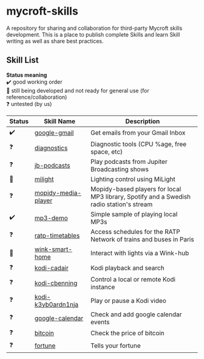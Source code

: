# mycroft-skills
A repository for sharing and collaboration for third-party Mycroft skills  
development.  This is a place to publish complete Skills and learn Skill  
writing as well as share best practices.

## Skill List

**Status meaning**  
:heavy_check_mark: good working order  
:construction:     still being developed and not ready for general use (for reference/collaboration)  
:question:         untested (by us)


| Status              | Skill Name                                                    | Description                                                                              |  
| ------------------- | ------------------------------------------------------------- | -------------------------------------                                                    |  
| :heavy_check_mark:  | [google-gmail](../../wiki/SKILL-google-gmail)                 | Get emails from your Gmail Inbox                                                         |  
| :question:          | [diagnostics](../../wiki/SKILL-diagnostics)                   | Diagnostic tools (CPU %age, free space, etc)                                             |
| :question:          | [jb-podcasts](../../wiki/SKILL-Jupiter-Broadcasting-Podcasts) | Play podcasts from Jupiter Broadcasting shows                                            |
| :construction:      | [milight](../../wiki/SKILL-milight)                           | Lighting control using MiLight                                                           |
| :question:          | [mopidy-media-player](../../wiki/SKILL-Mopidy-Media-Players)  | Mopidy-based players for local MP3 library, Spotify and a Swedish radio station's stream |
| :heavy_check_mark:  | [mp3-demo](../../wiki/SKILL-mp3-demo)                         | Simple sample of playing local MP3s                                                      |
| :question:          | [ratp-timetables](../../wiki/SKILL-ratp-timetables)           | Access schedules for the RATP Network of trains and buses in Paris                       |
| :construction:      | [wink-smart-home](../../wiki/SKILL-wink)                      | Interact with lights via a Wink-hub                                                      |  
| :question:          | [kodi-cadair](../../wiki/SKILL-cadair-kodi)                   | Kodi playback and search                                                                 |
| :question:          | [kodi-cbenning](../../wiki/SKILL-cbenning-kodi)               | Control a local or remote Kodi instance                                                  |
| :question:          | [kodi-k3yb0ardn1nja](../../wiki/SKILL-kodi-k3yb0ardn1nja)     | Play or pause a Kodi video                                                               | 
| :question:          | [google-calendar](../../wiki/SKILL-google-calendar)           | Check and add google calendar events                                                     |
| :question:          | [bitcoin](../../wiki/SKILL-bitcoin)                           | Check the price of bitcoin                                                               |
| :question:          | [fortune](../../wiki/SKILL-fortune)                           | Tells your fortune                                                                       |
